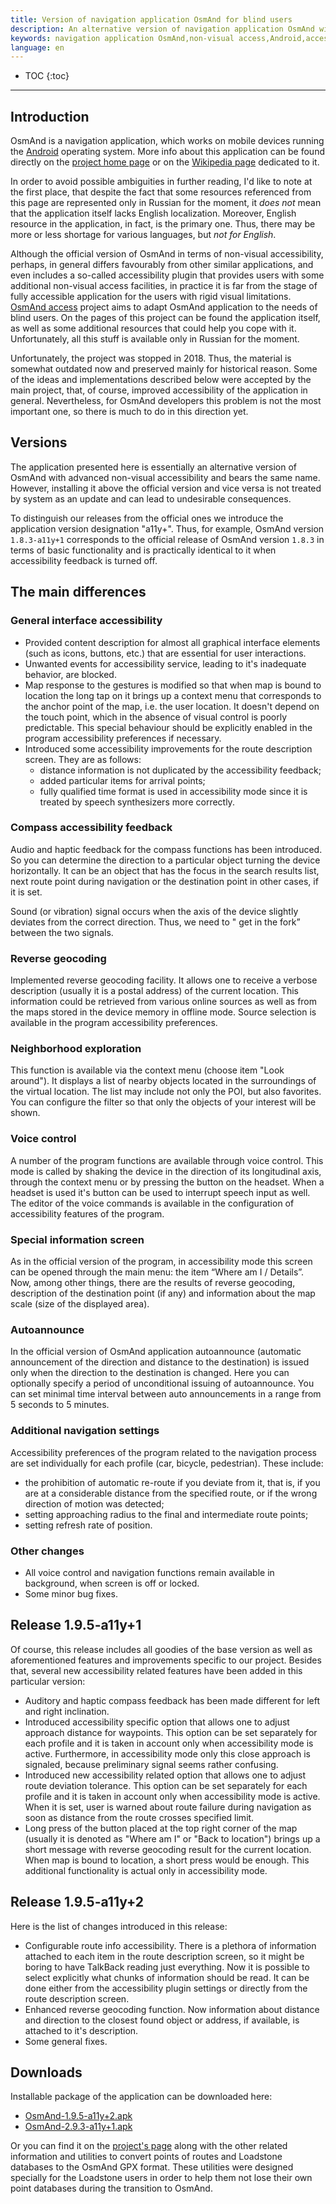 ```yaml
---
title: Version of navigation application OsmAnd for blind users
description: An alternative version of navigation application OsmAnd with enhanced accessibility features for visually impaired and blind users.
keywords: navigation application OsmAnd,non-visual access,Android,accessibility
language: en
---
```


* TOC
{:toc}

----

## Introduction

OsmAnd is a navigation application, which works on mobile devices
running the [Android](http://www.android.com/) operating system.
More info about this application can be found directly on the
[project home page](http://osmand.net/) or on the
[Wikipedia page](http://en.wikipedia.org/wiki/OsmAnd)
dedicated to it.

In order to avoid possible ambiguities in further reading, I'd like to
note at the first place, that despite the fact that some resources
referenced from this page are represented only in Russian for the
moment, it _does not_ mean that the application itself lacks English
localization. Moreover, English resource in the application, in fact,
is the primary one. Thus, there may be more or less shortage for
various languages, but _not for English_.

Although the official version of OsmAnd in terms of non-visual
accessibility, perhaps, in general differs favourably from other
similar applications, and even includes a so-called accessibility plugin
that provides users with some additional non-visual access facilities,
in practice it is far from the stage of fully accessible
application for the users with rigid visual limitations.
[OsmAnd access](http://www.ksrk-edu.ru/osmand/osmand.php)
project aims to adapt OsmAnd application to the needs of blind users. On
the pages of this project can be found the application itself, as well
as some additional resources that could help you cope with
it. Unfortunately, all this stuff is available only in Russian for the
moment.

Unfortunately, the project was stopped in 2018. Thus, the material is
somewhat outdated now and preserved mainly for historical reason. Some
of the ideas and implementations described below were accepted by the
main project, that, of course, improved accessibility of the
application in general. Nevertheless, for OsmAnd developers this
problem is not the most important one, so there is much to do in this
direction yet.


## Versions

The application presented here is essentially an alternative version of
OsmAnd with advanced non-visual accessibility and bears the same name.
However, installing it above the official version and vice versa is not
treated by system as an update and can lead to undesirable consequences.

To distinguish our releases from the official ones we introduce the application
version designation "a11y+". Thus, for example, OsmAnd version
`1.8.3-a11y+1` corresponds to the official release of OsmAnd version
`1.8.3` in terms of basic functionality and is practically identical
to it when accessibility feedback is turned off.


## The main differences

### General interface accessibility

- Provided content description for almost all graphical interface
  elements (such as icons, buttons, etc.) that are essential for user
  interactions.
- Unwanted events for accessibility service, leading to it's
  inadequate behavior, are blocked.
- Map response to the gestures is modified so that when map is bound
  to location the long tap on it brings up a context menu that
  corresponds to the anchor point of the map, i.e. the user
  location. It doesn't depend on the touch point, which in the
  absence of visual control is poorly predictable. This special
  behaviour should be explicitly enabled in the program accessibility
  preferences if necessary.
- Introduced some accessibility improvements for the route
  description screen. They are as follows:
  - distance information is not duplicated by the accessibility
    feedback;
  - added particular items for arrival points;
  - fully qualified time format is used in accessibility mode since
    it is treated by speech synthesizers more correctly.


### Compass accessibility feedback

Audio and haptic feedback for the compass functions has been
introduced. So you can determine the direction to a particular object
turning the device horizontally. It can be an object that has the
focus in the search results list, next route point during
navigation or the destination point in other cases, if it is set.

Sound (or vibration) signal occurs when the axis of the device slightly
deviates from the correct direction. Thus, we need to " get in the
fork” between the two signals.


### Reverse geocoding

Implemented reverse geocoding facility. It allows one to receive a
verbose description (usually it is a postal address) of the current
location. This information could be retrieved from various online
sources as well as from the maps stored in the device memory in offline
mode. Source selection is available in the program accessibility
preferences.


### Neighborhood exploration

This function is available via the context menu (choose item "Look
around"). It displays a list of nearby objects located in the
surroundings of the virtual location. The list may include not only the
POI, but also favorites. You can configure the filter so that only the
objects of your interest will be shown.


### Voice control

A number of the program functions are available through voice control.
This mode is called by shaking the device in the direction of its
longitudinal axis, through the context menu or by pressing the button on
the headset. When a headset is used it's button can be used to
interrupt speech input as well. The editor of the voice commands
is available in the configuration of accessibility features of the
program.


### Special information screen

As in the official version of the program, in accessibility mode this
screen can be opened through the main menu: the item “Where am I /
Details”. Now, among other things, there are the results of reverse geocoding,
description of the destination point (if any) and information about the
map scale (size of the displayed area).


### Autoannounce

In the official version of OsmAnd application autoannounce (automatic
announcement of the direction and distance to the destination) is issued
only when the direction to the destination is changed. Here you can
optionally specify a period of unconditional issuing of autoannounce.
You can set minimal time interval between auto announcements in a range
from 5 seconds to 5 minutes.


### Additional navigation settings

Accessibility preferences of the program related to the navigation
process are set individually for each profile (car, bicycle,
pedestrian). These include:

- the prohibition of automatic re-route if you deviate from it, that
  is, if you are at a considerable distance from the specified route,
  or if the wrong direction of motion was detected;
- setting approaching radius to the final and intermediate route
  points;
- setting refresh rate of position.


### Other changes

- All voice control and navigation functions remain available in
  background, when screen is off or locked.
- Some minor bug fixes.


## Release 1.9.5-a11y+1

Of course, this release includes all goodies of the base version as
well as aforementioned features and improvements specific to our
project. Besides that, several new accessibility related features have
been added in this particular version:

- Auditory and haptic compass feedback has been made different for
  left and right inclination.
- Introduced accessibility specific option that allows one to adjust
  approach distance for waypoints. This option can be set separately
  for each profile and it is taken in account only when accessibility
  mode is active. Furthermore, in accessibility mode only this close
  approach is signaled, because preliminary signal seems rather confusing.
- Introduced new accessibility related option that allows one to adjust
  route deviation tolerance. This option can be set separately for
  each profile and it is taken in account only when accessibility
  mode is active. When it is set, user is warned about route failure
  during navigation as soon as distance from the route crosses
  specified limit.
- Long press of the button placed at the top right corner of the map
  (usually it is denoted as "Where am I" or "Back to location")
  brings up a short message with reverse geocoding result for the
  current location. When map is bound to location, a short press
  would be enough. This additional functionality is actual only in
  accessibility mode.


## Release 1.9.5-a11y+2

Here is the list of changes introduced in this release:

- Configurable route info accessibility. There is a plethora of
  information attached to each item in the route description screen,
  so it might be boring to have TalkBack reading just everything. Now
  it is possible to select explicitly what chunks of information
  should be read. It can be done either from the accessibility plugin
  settings or directly from the route description screen.
- Enhanced reverse geocoding function. Now information about distance
  and direction to the closest found object or address, if available,
  is attached to it's description.
- Some general fixes.


## Downloads

Installable package of the application can be downloaded here:

- [OsmAnd-1.9.5-a11y+2.apk](https://github.com/poretsky/poretsky.github.io/releases/download/android/OsmAnd-1.9.5-a11y+2.apk)
- [OsmAnd-2.9.3-a11y+1.apk](https://github.com/poretsky/poretsky.github.io/releases/download/android/OsmAnd-2.9.3-a11y+1.apk)

Or you can find it on the
[project's page](http://ksrk-edu.ru/osmand/en/)
along with the other related information and utilities to convert
points of routes and Loadstone databases to the OsmAnd GPX
format. These utilities were designed specially for the Loadstone
users in order to help them not lose their own point databases during
the transition to OsmAnd.
